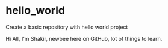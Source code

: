 # hello_world
Create a basic repository with hello world project

Hi All,
I'm Shakir, newbee here on GitHub, lot of things to learn. 
